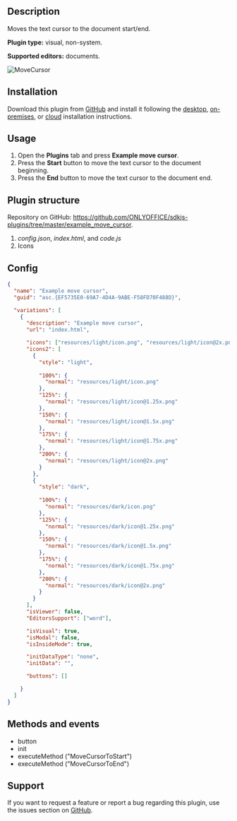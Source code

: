 ## Description

Moves the text cursor to the document start/end.

**Plugin type:** visual, non-system.

**Supported editors:** documents.

![MoveCursor](/assets/images/plugins/gifs/move-cursor.gif)

## Installation

Download this plugin from [GitHub](https://github.com/ONLYOFFICE/sdkjs-plugins/tree/master/example_move_cursor) and install it following the [desktop](../../Adding%20plugins/ONLYOFFICE%20Desktop%20Editors/index.md), [on-premises](../../Adding%20plugins/ONLYOFFICE%20Docs%20on-premises/index.md), or [cloud](../../Adding%20plugins/ONLYOFFICE%20Cloud/index.md) installation instructions.

## Usage

1. Open the **Plugins** tab and press **Example move cursor**.
2. Press the **Start** button to move the text cursor to the document beginning.
3. Press the **End** button to move the text cursor to the document end.

## Plugin structure

Repository on GitHub: <https://github.com/ONLYOFFICE/sdkjs-plugins/tree/master/example_move_cursor>.

1. *config.json*, *index.html*, and *code.js*
2. Icons

## Config

``` json
{
  "name": "Example move cursor",
  "guid": "asc.{EF5735E0-69A7-4D4A-9ABE-F58FD70F488D}",

  "variations": [
    {
      "description": "Example move cursor",
      "url": "index.html",

      "icons": ["resources/light/icon.png", "resources/light/icon@2x.png"],
      "icons2": [
        {
          "style": "light",
                    
          "100%": {
            "normal": "resources/light/icon.png"
          },
          "125%": {
            "normal": "resources/light/icon@1.25x.png"
          },
          "150%": {
            "normal": "resources/light/icon@1.5x.png"
          },
          "175%": {
            "normal": "resources/light/icon@1.75x.png"
          },
          "200%": {
            "normal": "resources/light/icon@2x.png"
          }
        },
        {
          "style": "dark",
                    
          "100%": {
            "normal": "resources/dark/icon.png"
          },
          "125%": {
            "normal": "resources/dark/icon@1.25x.png"
          },
          "150%": {
            "normal": "resources/dark/icon@1.5x.png"
          },
          "175%": {
            "normal": "resources/dark/icon@1.75x.png"
          },
          "200%": {
            "normal": "resources/dark/icon@2x.png"
          }
        }
      ],
      "isViewer": false,
      "EditorsSupport": ["word"],

      "isVisual": true,
      "isModal": false,
      "isInsideMode": true,

      "initDataType": "none",
      "initData": "",

      "buttons": []

    }
  ]
}
```

## Methods and events

* button
* init
* executeMethod ("MoveCursorToStart")
* executeMethod ("MoveCursorToEnd")

## Support

If you want to request a feature or report a bug regarding this plugin, use the issues section on [GitHub](https://github.com/ONLYOFFICE/sdkjs-plugins/issues).
